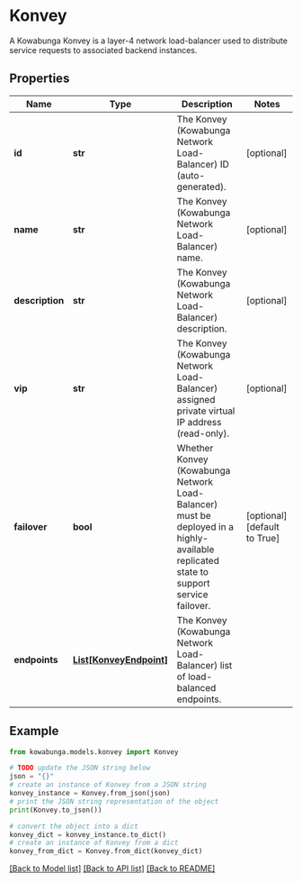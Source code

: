 # Konvey

A Kowabunga Konvey is a layer-4 network load-balancer used to distribute service requests to associated backend instances.

## Properties

Name | Type | Description | Notes
------------ | ------------- | ------------- | -------------
**id** | **str** | The Konvey (Kowabunga Network Load-Balancer) ID (auto-generated). | [optional] 
**name** | **str** | The Konvey (Kowabunga Network Load-Balancer) name. | [optional] 
**description** | **str** | The Konvey (Kowabunga Network Load-Balancer) description. | [optional] 
**vip** | **str** | The Konvey (Kowabunga Network Load-Balancer) assigned private virtual IP address (read-only). | [optional] 
**failover** | **bool** | Whether Konvey (Kowabunga Network Load-Balancer) must be deployed in a highly-available replicated state to support service failover. | [optional] [default to True]
**endpoints** | [**List[KonveyEndpoint]**](KonveyEndpoint.md) | The Konvey (Kowabunga Network Load-Balancer) list of load-balanced endpoints. | 

## Example

```python
from kowabunga.models.konvey import Konvey

# TODO update the JSON string below
json = "{}"
# create an instance of Konvey from a JSON string
konvey_instance = Konvey.from_json(json)
# print the JSON string representation of the object
print(Konvey.to_json())

# convert the object into a dict
konvey_dict = konvey_instance.to_dict()
# create an instance of Konvey from a dict
konvey_from_dict = Konvey.from_dict(konvey_dict)
```
[[Back to Model list]](../README.md#documentation-for-models) [[Back to API list]](../README.md#documentation-for-api-endpoints) [[Back to README]](../README.md)


